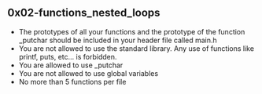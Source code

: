## 0x02-functions_nested_loops
- The prototypes of all your functions and the prototype of the function _putchar should be included in your header file called main.h
- You are not allowed to use the standard library. Any use of functions like printf, puts, etc… is forbidden.
- You are allowed to use _putchar
- You are not allowed to use global variables
- No more than 5 functions per file
